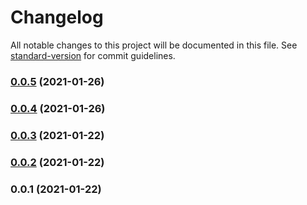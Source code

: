 # Changelog

All notable changes to this project will be documented in this file. See [standard-version](https://github.com/conventional-changelog/standard-version) for commit guidelines.

### [0.0.5](https://github.com/alexey-ledenev/react-wood/compare/v0.0.4...v0.0.5) (2021-01-26)

### [0.0.4](https://github.com/alexey-ledenev/react-wood/compare/v0.0.3...v0.0.4) (2021-01-26)

### [0.0.3](https://github.com/alexey-ledenev/react-wood/compare/v0.0.2...v0.0.3) (2021-01-22)

### [0.0.2](https://github.com/alexey-ledenev/react-wood/compare/v0.0.1...v0.0.2) (2021-01-22)

### 0.0.1 (2021-01-22)
